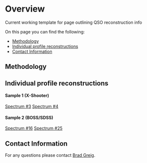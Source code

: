 # Overview

Current working template for page outlining QSO reconstruction info

On this page you can find the following:

- [Methodology](#methodology)
- [Individual profile reconstructions](#individual-reconstructions)
- [Contact Information](#contact-information)

## Methodology

## Individual profile reconstructions

#### Sample 1 (X-Shooter)

[Spectrum #3](https://github.com/BradGreig/blind-QSO-challenge/blob/main/data/Sample1/Sample1_Spectrum3.pdf)
[Spectrum #4](https://github.com/BradGreig/blind-QSO-challenge/blob/main/data/Sample1/Sample1_Spectrum4.pdf)

#### Sample 2 (BOSS/SDSS)

[Spectrum #16](https://github.com/BradGreig/blind-QSO-challenge/blob/main/data/Sample2/Sample2_Spectrum16.pdf)
[Spectrum #25](https://github.com/BradGreig/blind-QSO-challenge/blob/main/data/Sample2/Sample2_Spectrum25.pdf)

## Contact Information

For any questions please contact [Brad Greig](mailto:brad.s.greig@gmail.com).